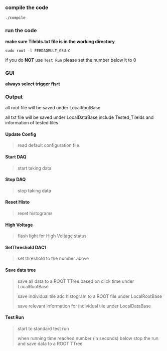 ### compile the code
`./compile`

### run the code
**make sure TileIds.txt file is in the working directory**

`sudo root -l FEBDAQMULT_GSU.C`

if you do **NOT** use `Test Run` please set the number below it to 0

### GUI
**always select trigger fisrt**

### Output
all root file will be saved under LocalRootBase

all txt file will be saved under LocalDataBase include Tested\_TileIds and information of tested tiles

#### Update Config
> read default configuration file

#### Start DAQ
> start taking data

#### Stop DAQ
> stop taking data

#### Reset Histo
> reset histograms

#### High Voltage
> flash light for High Voltage status

#### SetThreshold DAC1
> set threshold to the number above

#### Save data tree
> save all data to a ROOT TTree based on click time under LocalRootBase
>
> save individual tile adc histogram to a ROOT file under LocalRootBase
>
> save relevant information for individual tile under LocalDataBase

#### Test Run
> start to standard test run
> 
> when running time reached number (in seconds) below stop the run and save data to a ROOT TTree

